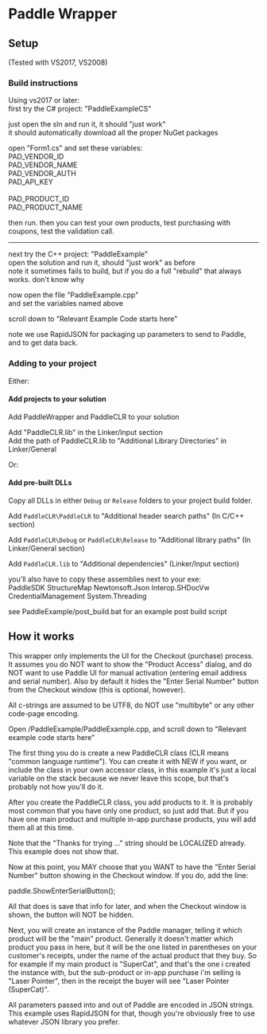 # Paddle Wrapper

## Setup
(Tested with VS2017, VS2008)


### Build instructions
Using vs2017 or later:<br>
first try the C# project: "PaddleExampleCS"

just open the sln and run it, it should "just work"<br>
it should automatically download all the proper NuGet packages

open "Form1.cs" and set these variables:<br>
PAD_VENDOR_ID<br>
PAD_VENDOR_NAME<br>
PAD_VENDOR_AUTH<br>
PAD_API_KEY<br>
<br>
PAD_PRODUCT_ID<br>
PAD_PRODUCT_NAME<br>

then run. then you can test your own products, test purchasing with coupons, test the validation call.

-----------------------
next try the C++ project: "PaddleExample"<br>
open the solution and run it, should "just work" as before<br>
note it sometimes fails to build, but if you do a full "rebuild" that always works. don't know why

now open the file "PaddleExample.cpp"<br>
and set the variables named above

scroll down to "Relevant Example Code starts here"

note we use RapidJSON for packaging up parameters to send to Paddle, and to get data back.

### Adding to your project

Either:

#### Add projects to your solution 

Add PaddleWrapper and PaddleCLR to your solution

Add "PaddleCLR.lib" in the Linker/Input section<br>
Add the path of PaddleCLR.lib to "Additional Library Directories" in Linker/General

Or: 

#### Add pre-built DLLs

Copy all DLLs in either `Debug` or `Release` folders to your project build folder.

Add `PaddleCLR\PaddleCLR` to "Additional header search paths" (In C/C++ section)

Add `PaddleCLR\Debug` or `PaddleCLR\Release` to "Additional library paths" (In Linker/General section)

Add `PaddleCLR.lib` to "Additional dependencies" (Linker/Input section)

you'll also have to copy these assemblies next to your exe:<br>
PaddleSDK StructureMap Newtonsoft.Json Interop.SHDocVw CredentialManagement System.Threading

see PaddleExample/post_build.bat for an example post build script

## How it works

This wrapper only implements the UI for the Checkout (purchase) process. It assumes you do NOT want to show the "Product Access" dialog, and do NOT want to use Paddle UI for manual activation (entering email address and serial number). Also by default it hides the "Enter Serial Number" button from the Checkout window (this is optional, however).

All c-strings are assumed to be UTF8, do NOT use "multibyte" or any other code-page encoding.

Open /PaddleExample/PaddleExample.cpp, and scroll down to "Relevant example code starts here"

The first thing you do is create a new PaddleCLR class (CLR means "common language runtime"). You can create it with NEW if you want, or include the class in your own accessor class, in this example it's just a local variable on the stack because we never leave this scope, but that's probably not how you'll do it.

After you create the PaddleCLR class, you add products to it. It is probably most common that you have only one product, so just add that. But if you have one main product and multiple in-app purchase products, you will add them all at this time.

Note that the "Thanks for trying ..." string should be LOCALIZED already. This example does not show that.

Now at this point, you MAY choose that you WANT to have the "Enter Serial Number" button showing in the Checkout window. If you do, add the line:

paddle.ShowEnterSerialButton();

All that does is save that info for later, and when the Checkout window is shown, the button will NOT be hidden.

Next, you will create an instance of the Paddle manager, telling it which product will be the "main" product. Generally it doesn't matter which product you pass in here, but it will be the one listed in parentheses on your customer's receipts, under the name of the actual product that they buy.  So for example if my main product is "SuperCat", and that's the one i created the instance with, but the sub-product or in-app purchase i'm selling is "Laser Pointer", then in the receipt the buyer will see "Laser Pointer (SuperCat)".

All parameters passed into and out of Paddle are encoded in JSON strings. This example uses RapidJSON for that, though you're obviously free to use whatever JSON library you prefer.
